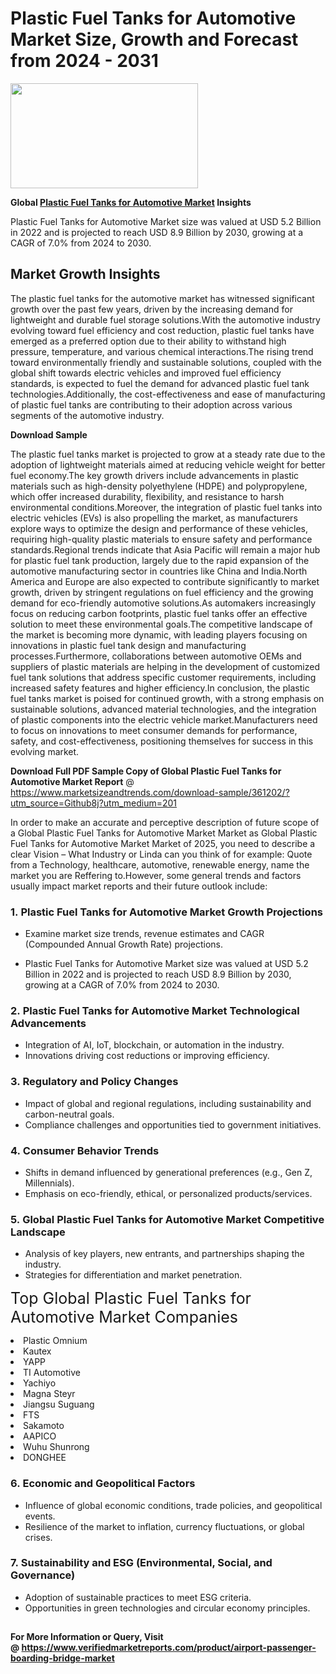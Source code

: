 <H1>Plastic Fuel Tanks for Automotive Market Size, Growth and Forecast from 2024 - 2031</H1><img class="aligncenter size-medium wp-image-584254" src="https://thirdeyenews.in/wp-content/uploads/2024/09/Global-Market-Research-300x168.jpeg" alt="" width="300" height="168" /><p><strong>Global&nbsp;<a href="https://www.marketsizeandtrends.com/download-sample/361202/?utm_source=Github8j?utm_medium=201">Plastic Fuel Tanks for Automotive Market</a> Insights</strong></p><p>Plastic Fuel Tanks for Automotive Market size was valued at USD 5.2 Billion in 2022 and is projected to reach USD 8.9 Billion by 2030, growing at a CAGR of 7.0% from 2024 to 2030.</p><p><h2>Market Growth Insights</h2> <p>The plastic fuel tanks for the automotive market has witnessed significant growth over the past few years, driven by the increasing demand for lightweight and durable fuel storage solutions.With the automotive industry evolving toward fuel efficiency and cost reduction, plastic fuel tanks have emerged as a preferred option due to their ability to withstand high pressure, temperature, and various chemical interactions.The rising trend toward environmentally friendly and sustainable solutions, coupled with the global shift towards electric vehicles and improved fuel efficiency standards, is expected to fuel the demand for advanced plastic fuel tank technologies.Additionally, the cost-effectiveness and ease of manufacturing of plastic fuel tanks are contributing to their adoption across various segments of the automotive industry.</p> <p><strong>Download Sample</strong></p> <p>The plastic fuel tanks market is projected to grow at a steady rate due to the adoption of lightweight materials aimed at reducing vehicle weight for better fuel economy.The key growth drivers include advancements in plastic materials such as high-density polyethylene (HDPE) and polypropylene, which offer increased durability, flexibility, and resistance to harsh environmental conditions.Moreover, the integration of plastic fuel tanks into electric vehicles (EVs) is also propelling the market, as manufacturers explore ways to optimize the design and performance of these vehicles, requiring high-quality plastic materials to ensure safety and performance standards.Regional trends indicate that Asia Pacific will remain a major hub for plastic fuel tank production, largely due to the rapid expansion of the automotive manufacturing sector in countries like China and India.North America and Europe are also expected to contribute significantly to market growth, driven by stringent regulations on fuel efficiency and the growing demand for eco-friendly automotive solutions.As automakers increasingly focus on reducing carbon footprints, plastic fuel tanks offer an effective solution to meet these environmental goals.The competitive landscape of the market is becoming more dynamic, with leading players focusing on innovations in plastic fuel tank design and manufacturing processes.Furthermore, collaborations between automotive OEMs and suppliers of plastic materials are helping in the development of customized fuel tank solutions that address specific customer requirements, including increased safety features and higher efficiency.In conclusion, the plastic fuel tanks market is poised for continued growth, with a strong emphasis on sustainable solutions, advanced material technologies, and the integration of plastic components into the electric vehicle market.Manufacturers need to focus on innovations to meet consumer demands for performance, safety, and cost-effectiveness, positioning themselves for success in this evolving market.<p><span class=""><strong>Download Full PDF Sample Copy of Global Plastic Fuel Tanks for Automotive Market Report</strong> @ <a href="https://www.marketsizeandtrends.com/download-sample/361202/?utm_source=Github8j?utm_medium=201" target="_blank">https://www.marketsizeandtrends.com/download-sample/361202/?utm_source=Github8j?utm_medium=201</a></span></p><p>In order to make an accurate and perceptive description of future scope of a Global&nbsp;Plastic Fuel Tanks for Automotive Market Market as Global&nbsp;Plastic Fuel Tanks for Automotive Market Market of 2025, you need to describe a clear Vision &ndash; What Industry or Linda can you think of for example: Quote from a Technology, healthcare, automotive, renewable energy, name the market you are Reffering to.However, some general trends and factors usually impact market reports and their future outlook include:</p><h3>1.&nbsp;<strong>Plastic Fuel Tanks for Automotive Market Growth Projections</strong></h3><ul><li>Examine market size trends, revenue estimates and CAGR (Compounded Annual Growth Rate) projections.</li><li><p>Plastic Fuel Tanks for Automotive Market size was valued at USD 5.2 Billion in 2022 and is projected to reach USD 8.9 Billion by 2030, growing at a CAGR of 7.0% from 2024 to 2030.</p></li></ul><h3>2.&nbsp;<strong>Plastic Fuel Tanks for Automotive Market Technological Advancements</strong></h3><ul><li>Integration of AI, IoT, blockchain, or automation in the industry.</li><li>Innovations driving cost reductions or improving efficiency.</li></ul><h3>3.&nbsp;<strong>Regulatory and Policy Changes</strong></h3><ul><li>Impact of global and regional regulations, including sustainability and carbon-neutral goals.</li><li>Compliance challenges and opportunities tied to government initiatives.</li></ul><h3>4.&nbsp;<strong>Consumer Behavior Trends</strong></h3><ul><li>Shifts in demand influenced by generational preferences (e.g., Gen Z, Millennials).</li><li>Emphasis on eco-friendly, ethical, or personalized products/services.</li></ul><h3>5.&nbsp;<strong>Global Plastic Fuel Tanks for Automotive Market Competitive Landscape</strong></h3><ul><li>Analysis of key players, new entrants, and partnerships shaping the industry.</li><li>Strategies for differentiation and market penetration.</li></ul><p data-pm-slice="1 1 []"><span style="color: inherit; font-family: inherit; font-size: 25px;">Top Global Plastic Fuel Tanks for Automotive Market Companies</span></p><div class="" data-test-id=""><p><li>Plastic Omnium</li><li> Kautex</li><li> YAPP</li><li> TI Automotive</li><li> Yachiyo</li><li> Magna Steyr</li><li> Jiangsu Suguang</li><li> FTS</li><li> Sakamoto</li><li> AAPICO</li><li> Wuhu Shunrong</li><li> DONGHEE</li></p></div><h3>6.&nbsp;<strong>Economic and Geopolitical Factors</strong></h3><ul><li>Influence of global economic conditions, trade policies, and geopolitical events.</li><li>Resilience of the market to inflation, currency fluctuations, or global crises.</li></ul><h3>7.&nbsp;<strong>Sustainability and ESG (Environmental, Social, and Governance)</strong></h3><ul><li>Adoption of sustainable practices to meet ESG criteria.</li><li>Opportunities in green technologies and circular economy principles.</li></ul><h2><strong style="font-size: 14px;">For More Information or Query, Visit @&nbsp;</strong><a style="background-color: #ffffff; font-size: 14px;" href="https://www.marketsizeandtrends.com/report/plastic-fuel-tanks-for-automotive-market/" target="_blank">https://www.verifiedmarketreports.com/product/airport-passenger-boarding-bridge-market</a></h2>